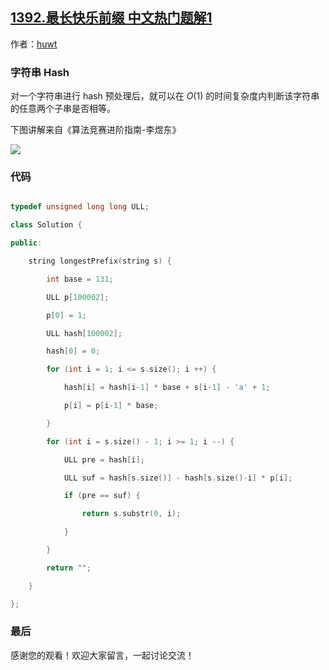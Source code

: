 ## [1392.最长快乐前缀 中文热门题解1](https://leetcode.cn/problems/longest-happy-prefix/solutions/100000/zui-chang-kuai-le-qian-zhui-zi-fu-chuan-hashjian-j)

作者：[huwt](https://leetcode.cn/u/huwt)

### 字符串 Hash

对一个字符串进行 hash 预处理后，就可以在 $O(1)$ 的时间复杂度内判断该字符串的任意两个子串是否相等。

下图讲解来自《算法竞赛进阶指南-李煜东》

![](https://pic.leetcode-cn.com/e18ea401170d5d4f8db25110c8ab83b8e7e5ac2181a184c093f85546d91a7594-IMG_20200322_180329.jpg)

### 代码

```cpp
typedef unsigned long long ULL;
class Solution {
public:
    string longestPrefix(string s) {
        int base = 131;
        ULL p[100002]; 
        p[0] = 1;
        ULL hash[100002]; 
        hash[0] = 0;
        for (int i = 1; i <= s.size(); i ++) {
            hash[i] = hash[i-1] * base + s[i-1] - 'a' + 1;
            p[i] = p[i-1] * base;
        }
        for (int i = s.size() - 1; i >= 1; i --) {
            ULL pre = hash[i];
            ULL suf = hash[s.size()] - hash[s.size()-i] * p[i];
            if (pre == suf) {
                return s.substr(0, i);
            }
        }
        return "";
    }
};
```

### 最后

感谢您的观看！欢迎大家留言，一起讨论交流！
